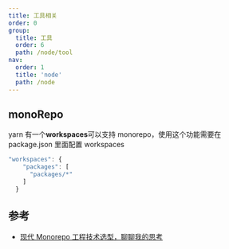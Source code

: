 ```yaml
---
title: 工具相关
order: 0
group:
  title: 工具
  order: 6
  path: /node/tool
nav:
  order: 1
  title: 'node'
  path: /node
---
```


## monoRepo

yarn 有一个**workspaces**可以支持 monorepo，使用这个功能需要在 package.json 里面配置 workspaces

```js
"workspaces": {
    "packages": [
      "packages/*"
    ]
  }
```

## 参考

- [现代 Monorepo 工程技术选型，聊聊我的思考](https://mp.weixin.qq.com/s/99nozy-vtFMGcBTxYvumWA)
